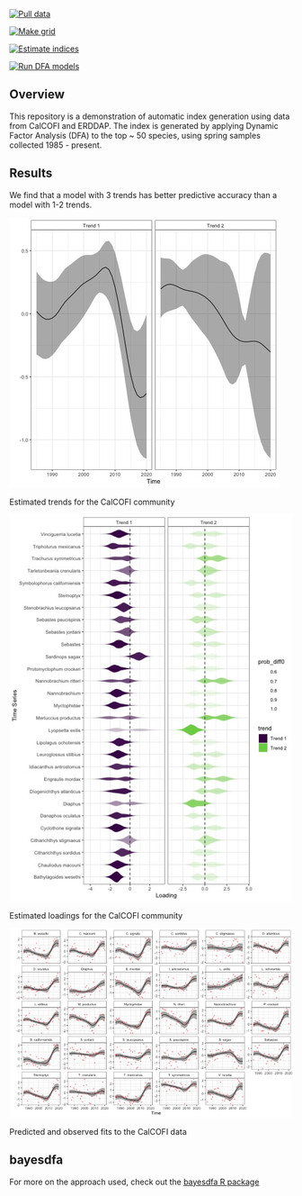 <!-- README.md is generated from README.Rmd. Please edit that file -->

<!-- badges: start -->

[![Pull
data](https://github.com/ecosystem-state/calcofi-auto/workflows/R-pull-data/badge.svg)](https://github.com/ecosystem-state/calcofi-auto/actions)

[![Make
grid](https://github.com/ecosystem-state/calcofi-auto/workflows/R-gen-grid/badge.svg)](https://github.com/ecosystem-state/calcofi-auto/actions)

[![Estimate
indices](https://github.com/ecosystem-state/calcofi-auto/workflows/R-gen-indices/badge.svg)](https://github.com/ecosystem-state/calcofi-auto/actions)

[![Run DFA
models](https://github.com/ecosystem-state/calcofi-auto/workflows/R-run-dfa/badge.svg)](https://github.com/ecosystem-state/calcofi-auto/actions)
<!-- badges: end -->

## Overview

This repository is a demonstration of automatic index generation using
data from CalCOFI and ERDDAP. The index is generated by applying Dynamic
Factor Analysis (DFA) to the top \~ 50 species, using spring samples
collected 1985 - present.

## Results

We find that a model with 3 trends has better predictive accuracy than a
model with 1-2 trends.

<div class="figure">

<img src="figures/trends.jpeg" alt="Estimated trends for the CalCOFI community" width="480" />
<p class="caption">
Estimated trends for the CalCOFI community
</p>

</div>

<div class="figure">

<img src="figures/loadings.jpeg" alt="Estimated loadings for the CalCOFI community" width="528" />
<p class="caption">
Estimated loadings for the CalCOFI community
</p>

</div>

<div class="figure">

<img src="figures/fitted.jpeg" alt="Predicted and observed fits to the CalCOFI data" width="720" />
<p class="caption">
Predicted and observed fits to the CalCOFI data
</p>

</div>

## bayesdfa

For more on the approach used, check out the [bayesdfa R
package](https://fate-ewi.github.io/bayesdfa/)
